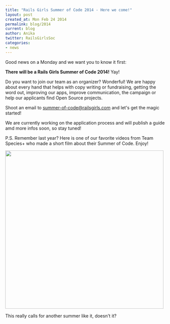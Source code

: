 ```yaml
---
title: "Rails Girls Summer of Code 2014 - Here we come!"
layout: post
created_at: Mon Feb 24 2014
permalink: blog/2014
current: blog
author: Anika
twitter: RailsGirlsSoc
categories:
- news
---
```


Good news on a Monday and we want you to know it first:

**There will be a Rails Girls Summer of Code 2014!** Yay!

Do you want to join our team as an organizer? Wonderful! We are happy about every hand that helps with copy writing or fundraising, getting the word out, improving our apps, improve communication, the campaign or help our applicants find Open Source projects.

Shoot an email to [summer-of-code@railsgirls.com](mailto:summer-of-code@railsgirls.com) and let's get the magic started!

We are currently working on the application process and will publish a guide amd more infos soon, so stay tuned!

P.S. Remember last year? Here is one of our favorite videos from Team Species+ who made a short film about their Summer of Code. Enjoy! 

<a href="http://vimeo.com/78348473"><img src="https://f.cloud.github.com/assets/1711357/2243866/12ce0ba2-9d35-11e3-918f-ffa916e28fba.png" width="500" /></a>

This really calls for another summer like it, doesn't it?
